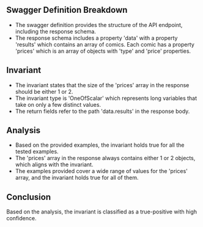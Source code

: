 ## Swagger Definition Breakdown
- The swagger definition provides the structure of the API endpoint, including the response schema.
- The response schema includes a property 'data' with a property 'results' which contains an array of comics. Each comic has a property 'prices' which is an array of objects with 'type' and 'price' properties.

## Invariant
- The invariant states that the size of the 'prices' array in the response should be either 1 or 2.
- The invariant type is 'OneOfScalar' which represents long variables that take on only a few distinct values.
- The return fields refer to the path 'data.results' in the response body.

## Analysis
- Based on the provided examples, the invariant holds true for all the tested examples.
- The 'prices' array in the response always contains either 1 or 2 objects, which aligns with the invariant.
- The examples provided cover a wide range of values for the 'prices' array, and the invariant holds true for all of them.

## Conclusion
Based on the analysis, the invariant is classified as a true-positive with high confidence.
